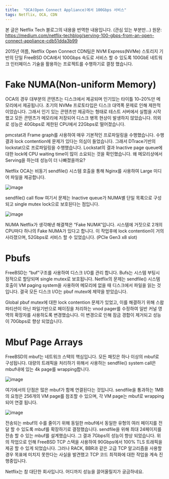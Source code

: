 ```yaml
---
title:  "OCA(Open Connect Appliance)에서 100Gbps 서비스"
tags: Netflix, OCA, CDN
---
```


본 글은 Netflix Tech 블로그의 내용을 번역한 내용입니다. (관심 있는 부분만…)
원문: https://medium.com/netflix-techblog/serving-100-gbps-from-an-open-connect-appliance-cdb51dda3b99

2015년 여름, Netflix Open Connect CDN팀은 NVM Express(NVMe) 스토리지 기반의 단일 FreeBSD OCA에서 100Gbps 속도로 서비스 할 수 있도록 100GbE 네트워크 인터페이스 기술을 활용하는 프로젝트를 수행하기로 결정 했습니다.

# Fake NUMA(Non-uniform Memory)
OCA의 경우 대부분의 콘텐츠는 디스크에서 제공되며 인기있는 타이틀 10–20%만 메모리에서 제공됩니다. 초기의 NVMe 프로토타입은 디스크 대역폭 문제로 인해 제한적이었습니다. 그래서 인기 있는 콘텐츠만 제공하는 형태로 테스트 서버에서 실험을 시작했고 모든 콘텐츠가 메모리에 저장되어 디스크 병목 현상이 발생하지 않았습니다. 의외로 성능은 40Gbps로 제한된 CPU에서 22Gbps로 떨어졌습니다.

pmcstat과 Frame graph를 사용하여 매우 기본적인 프로파일링을 수행했습니다. 수행 결과 lock contention에 문제가 있다는 의심이 들었습니다. 그래서 DTrace기반의 lockstat으로 프로파일링을 수행했습니다. Lockstat의 결과 Inactive page queue에 대한 lock에 CPU waiting time이 많이 소요되는 것을 확인했습니다. 왜 메모리상에서 Serving을 하는데 성능이 더 나빠졌을까요?

Netflix OCA는 비동기 sendfile() 시스템 호출을 통해 Nginx를 사용하여 Large 미디어 파일을 제공합니다.

![image](https://user-images.githubusercontent.com/111643/115835610-6b092600-a451-11eb-80fc-bc1957e31976.png)

sendfile() call flow 여기서 문제는 Inactive queue가 NUMA별 단일 목록으로 구성되고 single mutex lock으로 보호된다는 점입니다.

![image](https://user-images.githubusercontent.com/111643/115835637-72c8ca80-a451-11eb-8c5e-387683d5164c.png)

NUMA Netflix가 생각해낸 해결책은 “Fake NUMA”입니다. 시스템에 거짓으로 2개의 CPU마다 하나의 Fake NUMA가 있다고 합니다. 이 작업후에 lock contention이 거의 사라졌으며, 52Gbps로 서비스 할 수 있었습니다. (PCIe Gen3 x8 slot)

# Pbufs
FreeBSD는 “buf”구조를 사용하여 디스크 I/O를 관리 합니다. Bufs는 시스템 부팅시 정적으로 할당되며 single mutex로 보호됩니다. Netflix의 문제는 sendfile() 시스템 호출이 VM paging system을 사용하여 메모리에 없을 때 디스크에서 파일을 읽는 것입니다. 결국 모든 디스크 I/O는 pbuf mutex에 제약을 받았습니다.

Global pbuf mutex에 대한 lock contention 문제가 있었고, 이를 해결하기 위해 스왑 파티션이 아닌 파일기반으로 페이징을 처리하는 vnod pager를 수정하여 일반 커널 영역의 확장자를 사용하도록 변경했습니다. 이 변경으로 인해 잠금 경합이 제거되고 성능이 70Gbps로 향상 되었습니다.

# Mbuf Page Arrays
FreeBSD의 mbuf는 네트워크 스택의 핵심입니다. 모든 패킷은 하나 이상의 mbuf로 구성됩니다. 대량의 트래픽을 처리하기 위해서 사용하는 sendfile() system call은 mbuf내에 있는 4k page를 wrapping합니다.

![image](https://user-images.githubusercontent.com/111643/115835707-8aa04e80-a451-11eb-9c24-b9462da53b57.png)

여기에서의 단점은 많은 mbuf가 함께 연결된다는 것입니다. sendfile을 통과하는 1MB의 요청은 256개의 VM page를 참조할 수 있으며, 각 VM page는 mbuf로 wrapping되어 연결 됩니다.

![image](https://user-images.githubusercontent.com/111643/115835738-93912000-a451-11eb-808e-84f3770b9de3.png)

전송되는 mbuf의 수를 줄이기 위해 동일한 mbuf에서 동일한 유형의 여러 페이지를 전달 할 수 있도록 mbuf를 확장하기로 결정했습니다. sendfile을 위해 최대 24페이지를 전송 할 수 있는 mbuf를 설계했습니다. 그 결과 7Gbps의 성능이 향상 되었습니다. 위의 작업으로 인해 FreeBSD TCP 스택을 사용하여 90Gbps에서 100% TLS 트래픽을 제공 할 수 있게 되었습니다. 그러나 RACK, BBR과 같은 고급 TCP 알고리즘을 사용할 경우 목표에 미치지 못한다는 사실을 발견했고 TCP 코드 최적화에 대한 작업을 계속 진행중입니다.

Netflix는 참 대단한 회사입니다. 어디까지 성능을 끌어올릴지가 궁금하네요.
